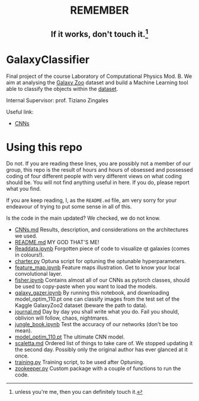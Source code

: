 # <p align='center'> REMEMBER </p>
## <p align='center'> If it works, don't touch it.[^1] </p>
[^1]: unless you're me, then you can definitely touch it.


# GalaxyClassifier
Final project of the course Laboratory of Computational Physics Mod. B. We aim at analysing the [Galaxy Zoo](https://www.zooniverse.org/projects/zookeeper/galaxy-zoo/classify) dataset and build a Machine Learning tool able to classify the objects within the [dataset](https://www.kaggle.com/competitions/galaxy-zoo-the-galaxy-challenge/data). 

Internal Supervisor: prof. Tiziano Zingales

Useful link:

- [CNNs](https://www.tensorflow.org/tutorials/images/cnn)


# Using this repo
Do not. If you are reading these lines, you are possibly not a member of our group, this repo is the result of hours and hours of obsessed and possessed coding of four different people with very different views on what coding should be. You will not find anything useful in here. If you do, please report what you find.

If you are keep reading, I, as the `README.md` file, am very sorry for your endeavour of trying to put some sense in all of this.

Is the code in the main updated? We checked, we do not know.
* [CNNs.md](https://github.com/margherita-lera/GalaxyClassifier/blob/main/CNNs.md) Results, description, and considerations on the architectures we used.
* [README.md](https://www.youtube.com/watch?v=xvFZjo5PgG0) MY GOD THAT'S ME!
* [Readdata.ipynb](https://github.com/margherita-lera/GalaxyClassifier/blob/main/Readdata.ipynb) Forgotten piece of code to visualize qt galaxies (comes in colours!).
* [charter.py](https://github.com/margherita-lera/GalaxyClassifier/blob/main/charter.py) Optuna script for optuning the optunable hyperparameters.
* [feature_map.ipynb](https://github.com/margherita-lera/GalaxyClassifier/blob/main/feature_map.ipynb) Feature maps illustration. Get to know your local convolutional layer.
* [fisher.ipynb](https://github.com/margherita-lera/GalaxyClassifier/blob/main/fisher.ipynb) Contains almost all of our CNNs as pytorch classes, should be used to copy-paste when you want to load the models.
* [galaxy_gazer.ipynb](https://github.com/margherita-lera/GalaxyClassifier/blob/main/galaxy_gazer.ipynb) By running this notebook, and downloading model_optim_110.pt one can classify images from the test set of the Kaggle GalaxyZoo2 dataset (beware the path to data).
* [journal.md](https://github.com/margherita-lera/GalaxyClassifier/blob/main/journal.md) Day by day you shall write what you do. Fail you should, oblivion will follow, chaos, nightmares.
* [jungle_book.ipynb](https://github.com/margherita-lera/GalaxyClassifier/blob/main/jungle_book.ipynb) Test the accuracy of our networks (don't be too mean).
* [model_optim_110.pt](https://github.com/margherita-lera/GalaxyClassifier/blob/main/model_optim_110.pt) The ultimate CNN model.
* [scaletta.md](https://github.com/margherita-lera/GalaxyClassifier/blob/main/scaletta.md) Ordered list of things to take care of. We stopped updating it the second day. Possibly only the original author has ever glanced at it once.
* [training.py](https://github.com/margherita-lera/GalaxyClassifier/blob/main/scaletta.md) Training script, to be used after Optuning.
* [zookeeper.py](https://github.com/margherita-lera/GalaxyClassifier/blob/main/zookeeper.py) Custom package with a couple of functions to run the code.
